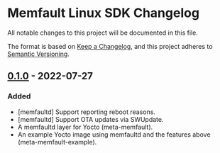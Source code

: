 # Memfault Linux SDK Changelog

All notable changes to this project will be documented in this file.

The format is based on [Keep a Changelog](https://keepachangelog.com/en/1.0.0/),
and this project adheres to
[Semantic Versioning](https://semver.org/spec/v2.0.0.html).

## [0.1.0] - 2022-07-27

### Added

- [memfaultd] Support reporting reboot reasons.
- [memfaultd] Support OTA updates via SWUpdate.
- A memfaultd layer for Yocto (meta-memfault).
- An example Yocto image using memfaultd and the features above
  (meta-memfault-example).

[0.1.0]: https://github.com/memfault/memfault-linux-sdk/releases/tag/0.1.0
